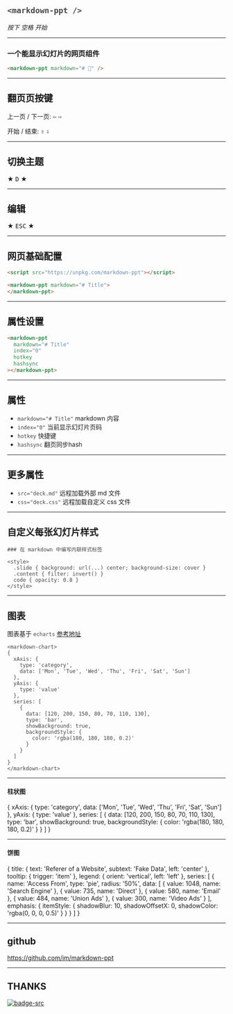 ## `<markdown-ppt />`

*按下 <kbd>空格</kbd> 开始*

---

### 一个能显示幻灯片的网页组件

```html
<markdown-ppt markdown="# 🦄" />
```

---

## 翻页页按键

上一页 / 下一页: <kbd>⇦</kbd> <kbd>⇨</kbd>

开始 / 结束: <kbd>⇧</kbd> <kbd>⇩</kbd>

---

## 切换主题

★ <kbd>D</kbd> ★

---

## 编辑

★ <kbd>ESC</kbd> ★

---


## 网页基础配置

```html
<script src="https://unpkg.com/markdown-ppt"></script>

<markdown-ppt markdown="# Title">
</markdown-ppt>
```

---

## 属性设置

```html
<markdown-ppt
  markdown="# Title" 
  index="0"
  hotkey
  hashsync
></markdown-ppt>
```

---

## 属性 

- `markdown="# Title"` markdown 内容
- `index="0"` 当前显示幻灯片页码
- `hotkey` 快捷键
- `hashsync` 翻页同步hash

---

## 更多属性

- `src="deck.md"` 远程加载外部 md 文件
- `css="deck.css"` 远程加载自定义 css 文件

---

## 自定义每张幻灯片样式

```
### 在 markdown 中编写内联样式标签

<style>
  .slide { background: url(...) center; background-size: cover }
  .content { filter: invert() }
  code { opacity: 0.8 }
</style>
```

<style>
.slide {
  background: url(/bg.jpeg) center;
  background-size: cover;
}
.content { filter: invert() }
code { opacity: 0.8 }
</style>

---


## 图表

图表基于 `echarts`   [参考地址](https://echarts.apache.org/examples/zh/index.html#chart-type-line)

```
<markdown-chart>
{
  xAxis: {
    type: 'category',
    data: ['Mon', 'Tue', 'Wed', 'Thu', 'Fri', 'Sat', 'Sun']
  },
  yAxis: {
    type: 'value'
  },
  series: [
    {
      data: [120, 200, 150, 80, 70, 110, 130],
      type: 'bar',
      showBackground: true,
      backgroundStyle: {
        color: 'rgba(180, 180, 180, 0.2)'
      }
    }
  ]
}
</markdown-chart>
```
<style>
.content {
    transform: scale(0.6)!important;
}
</style>

---

#### 柱状图

<markdown-chart>
{
  xAxis: {
    type: 'category',
    data: ['Mon', 'Tue', 'Wed', 'Thu', 'Fri', 'Sat', 'Sun']
  },
  yAxis: {
    type: 'value'
  },
  series: [
    {
      data: [120, 200, 150, 80, 70, 110, 130],
      type: 'bar',
      showBackground: true,
      backgroundStyle: {
        color: 'rgba(180, 180, 180, 0.2)'
      }
    }
  ]
}
</markdown-chart>
<style>
.content {
    transform: scale(0.6)!important;
}
</style>

---

#### 饼图

<markdown-chart>
{
  title: {
    text: 'Referer of a Website',
    subtext: 'Fake Data',
    left: 'center'
  },
  tooltip: {
    trigger: 'item'
  },
  legend: {
    orient: 'vertical',
    left: 'left'
  },
  series: [
    {
      name: 'Access From',
      type: 'pie',
      radius: '50%',
      data: [
        { value: 1048, name: 'Search Engine' },
        { value: 735, name: 'Direct' },
        { value: 580, name: 'Email' },
        { value: 484, name: 'Union Ads' },
        { value: 300, name: 'Video Ads' }
      ],
      emphasis: {
        itemStyle: {
          shadowBlur: 10,
          shadowOffsetX: 0,
          shadowColor: 'rgba(0, 0, 0, 0.5)'
        }
      }
    }
  ]
}
</markdown-chart>

---

## github

https://github.com/im/markdown-ppt

---

## THANKS

[![badge-src]][badge-link]

[badge-src]: https://badgen.net/badge/github/im%2Fmarkdown-ppt?icon&label&scale=2
[badge-link]: https://github.com/im/markdown-ppt
